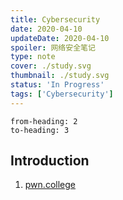 ```yaml
---
title: Cybersecurity
date: 2020-04-10
updateDate: 2020-04-10
spoiler: 网络安全笔记
type: note
cover: ./study.svg
thumbnail: ./study.svg
status: 'In Progress'
tags: ['Cybersecurity']
---
```


```toc
from-heading: 2
to-heading: 3
```

## Introduction

1. [pwn.college](https://pwn.college/)